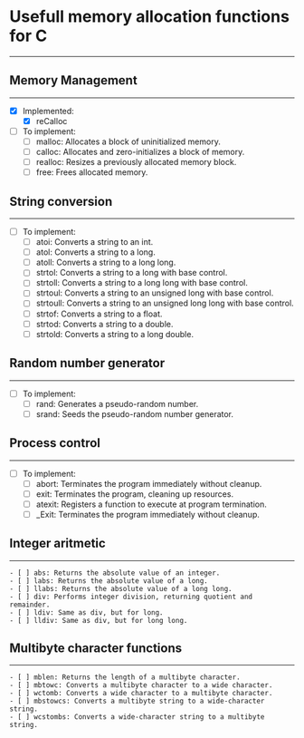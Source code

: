 # Usefull memory allocation functions for C
---

## Memory Management
---
- [x] Implemented:
    - [x] reCalloc

- [ ] To implement:
    - [ ] malloc: Allocates a block of uninitialized memory.
    - [ ] calloc: Allocates and zero-initializes a block of memory.
    - [ ] realloc: Resizes a previously allocated memory block.
    - [ ] free: Frees allocated memory.

## String conversion
---
- [ ] To implement:
    - [ ] atoi: Converts a string to an int.
    - [ ] atol: Converts a string to a long.
    - [ ] atoll: Converts a string to a long long.
    - [ ] strtol: Converts a string to a long with base control.
    - [ ] strtoll: Converts a string to a long long with base control.
    - [ ] strtoul: Converts a string to an unsigned long with base control.
    - [ ] strtoull: Converts a string to an unsigned long long with base control.
    - [ ] strtof: Converts a string to a float.
    - [ ] strtod: Converts a string to a double.
    - [ ] strtold: Converts a string to a long double.

## Random number generator
---
- [ ] To implement:
    - [ ] rand: Generates a pseudo-random number.
    - [ ] srand: Seeds the pseudo-random number generator.

## Process control
---
- [ ]  To implement:
    - [ ] abort: Terminates the program immediately without cleanup.
    - [ ] exit: Terminates the program, cleaning up resources.
    - [ ] atexit: Registers a function to execute at program termination.
    - [ ] _Exit: Terminates the program immediately without cleanup.

## Integer aritmetic
---
    - [ ] abs: Returns the absolute value of an integer.
    - [ ] labs: Returns the absolute value of a long.
    - [ ] llabs: Returns the absolute value of a long long.
    - [ ] div: Performs integer division, returning quotient and remainder.
    - [ ] ldiv: Same as div, but for long.
    - [ ] lldiv: Same as div, but for long long.

## Multibyte character functions
---
    - [ ] mblen: Returns the length of a multibyte character.
    - [ ] mbtowc: Converts a multibyte character to a wide character.
    - [ ] wctomb: Converts a wide character to a multibyte character.
    - [ ] mbstowcs: Converts a multibyte string to a wide-character string.
    - [ ] wcstombs: Converts a wide-character string to a multibyte string.

